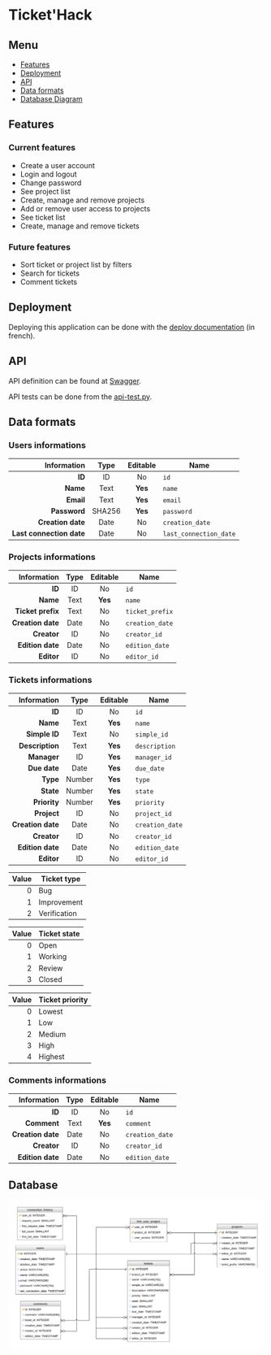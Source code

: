 # Ticket'Hack

[comment]: # (See formated file on https://github.com/Klemek/Ticket-Hack-Web)

## Menu

* [Features](#features)
* [Deployment](#deployment)
* [API](#api)
* [Data formats](#data-formats)
* [Database Diagram](#database)

## Features

### Current features

* Create a user account
* Login and logout
* Change password
* See project list
* Create, manage and remove projects
* Add or remove user access to projects
* See ticket list
* Create, manage and remove tickets

### Future features

* Sort ticket or project list by filters
* Search for tickets
* Comment tickets

## Deployment

Deploying this application can be done with the [deploy documentation](./doc/deploy-fr.md) (in french). 

## API

API definition can be found at [Swagger](https://app.swaggerhub.com/apis/top8/TicketHack/ "Click to see full API").

API tests can be done from the [api-test.py](./api-test.py).

## Data formats

### Users informations

| Information | Type | Editable | Name |
| -: | :-: | :-: | - |
| **ID** | ID | No | `id` |
| **Name** | Text | **Yes** | `name` |
| **Email** | Text | **Yes** | `email` |
| **Password** | SHA256 | **Yes** | `password` |
| **Creation date** | Date | No | `creation_date` |
| **Last connection date** | Date | No | `last_connection_date` |

### Projects informations

| Information | Type | Editable | Name |
| -: | :-: | :-: | - |
| **ID** | ID | No | `id` |
| **Name** | Text | **Yes** | `name` |
| **Ticket prefix** | Text | No | `ticket_prefix` |
| **Creation date** | Date | No | `creation_date` |
| **Creator** | ID | No | `creator_id` |
| **Edition date** | Date | No | `edition_date` |
| **Editor** | ID | No | `editor_id` |

### Tickets informations

| Information | Type | Editable | Name |
| -: | :-: | :-: | - |
| **ID** | ID | No | `id` |
| **Name** | Text | **Yes** | `name` |
| **Simple ID** | Text | No | `simple_id` |
| **Description** | Text | **Yes** | `description` |
| **Manager** | ID | **Yes** | `manager_id` |
| **Due date** | Date | **Yes** | `due_date` |
| **Type** | Number | **Yes** | `type` |
| **State** | Number | **Yes** | `state` |
| **Priority** | Number | **Yes** | `priority` |
| **Project** | ID | No | `project_id` |
| **Creation date** | Date | No | `creation_date` |
| **Creator** | ID | No | `creator_id` |
| **Edition date** | Date | No | `edition_date` |
| **Editor** | ID | No | `editor_id` |

| Value | Ticket type |
| -: | -|
| 0 | Bug |
| 1 | Improvement |
| 2 | Verification |

| Value | Ticket state |
| -: | -|
| 0 | Open |
| 1 | Working |
| 2 | Review |
| 3 | Closed |

| Value | Ticket priority |
| -: | -|
| 0 | Lowest |
| 1 | Low |
| 2 | Medium |
| 3 | High |
| 4 | Highest |

### Comments informations

| Information | Type | Editable | Name |
| -: | :-: | :-: | - |
| **ID** | ID | No | `id` |
| **Comment** | Text | **Yes** | `comment` |
| **Creation date** | Date | No | `creation_date` |
| **Creator** | ID | No | `creator_id` |
| **Edition date** | Date | No | `edition_date` |

## Database

![alt text](./doc/db-diagram.png "Database diagram")